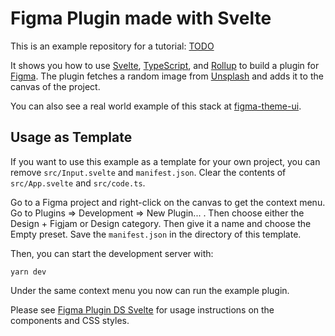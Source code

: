 # Figma Plugin made with Svelte

This is an example repository for a tutorial: [TODO][tutorial]

It shows you how to use [Svelte][svelte], [TypeScript][typescript], and [Rollup][rollup] to build a plugin for [Figma][figma]. The plugin fetches a random image from [Unsplash][unsplash] and adds it to the canvas of the project.

You can also see a real world example of this stack at [figma-theme-ui][figma-theme-ui].

## Usage as Template

If you want to use this example as a template for your own project, you can remove `src/Input.svelte` and `manifest.json`. Clear the contents of `src/App.svelte` and `src/code.ts`.

Go to a Figma project and right-click on the canvas to get the context menu. Go to Plugins => Development => New Plugin... . Then choose either the Design + Figjam or Design category. Then give it a name and choose the Empty preset. Save the `manifest.json` in the directory of this template.

Then, you can start the development server with:

```shell
yarn dev
```

Under the same context menu you now can run the example plugin.

Please see [Figma Plugin DS Svelte][ds-svelte] for usage instructions on the components and CSS styles.

[tutorial]: https://www.google.de
[svelte]: https://svelte.dev/
[typescript]: https://www.typescriptlang.org/
[rollup]: https://rollupjs.org/guide/en/
[figma]: https://figma.com/
[unsplash]: https://unsplash.com/
[figma-theme-ui]: https://github.com/LekoArts/figma-theme-ui
[ds-svelte]: https://github.com/thomas-lowry/figma-plugin-ds-svelte
